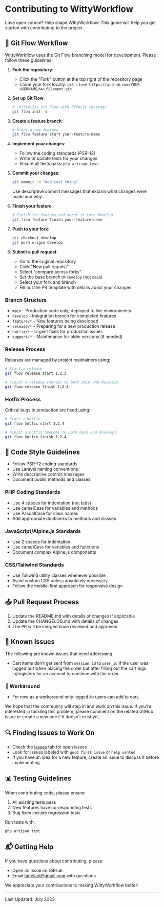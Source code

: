 # Contributing to WittyWorkflow

Love open source? Help shape WittyWorkflow! This guide will help you get started with contributing to the project.

## 🔄 Git Flow Workflow

WittyWorkflow uses the Git Flow branching model for development. Please follow these guidelines:

1. **Fork the repository**:
   - Click the "Fork" button at the top right of the repository page
   - Clone your fork locally: `git clone https://github.com/YOUR-USERNAME/ww-filament.git`

2. **Set up Git Flow**:
   ```bash
   # Initialize Git Flow with default settings
   git flow init -d
   ```

3. **Create a feature branch**:
   ```bash
   # Start a new feature
   git flow feature start your-feature-name
   ```

4. **Implement your changes**:
   - Follow the coding standards (PSR-12)
   - Write or update tests for your changes
   - Ensure all tests pass: `php artisan test`

5. **Commit your changes**:
   ```bash
   git commit -m "Add cool thing"
   ```
   Use descriptive commit messages that explain what changes were made and why.

6. **Finish your feature**:
   ```bash
   # Finish the feature and merge it into develop
   git flow feature finish your-feature-name
   ```

7. **Push to your fork**:
   ```bash
   git checkout develop
   git push origin develop
   ```

8. **Submit a pull request**:
   - Go to the original repository
   - Click "New pull request"
   - Select "compare across forks"
   - Set the base branch to `develop` (not `main`)
   - Select your fork and branch
   - Fill out the PR template with details about your changes

### Branch Structure

- `main` - Production code only, deployed to live environments
- `develop` - Integration branch for completed features
- `feature/*` - New features being developed
- `release/*` - Preparing for a new production release
- `hotfix/*` - Urgent fixes for production issues
- `support/*` - Maintenance for older versions (if needed)

### Release Process

Releases are managed by project maintainers using:
```bash
# Start a release
git flow release start 1.2.3

# Finish a release (merges to both main and develop)
git flow release finish 1.2.3
```

### Hotfix Process

Critical bugs in production are fixed using:
```bash
# Start a hotfix
git flow hotfix start 1.2.4

# Finish a hotfix (merges to both main and develop)
git flow hotfix finish 1.2.4
```

## 📝 Code Style Guidelines

- Follow PSR-12 coding standards
- Use Laravel naming conventions
- Write descriptive commit messages
- Document public methods and classes

### PHP Coding Standards

- Use 4 spaces for indentation (not tabs)
- Use camelCase for variables and methods
- Use PascalCase for class names
- Add appropriate docblocks to methods and classes

### JavaScript/Alpine.js Standards

- Use 2 spaces for indentation
- Use camelCase for variables and functions
- Document complex Alpine.js components

### CSS/Tailwind Standards

- Use Tailwind utility classes whenever possible
- Avoid custom CSS unless absolutely necessary
- Follow the mobile-first approach for responsive design

## 📤 Pull Request Process

1. Update the README.md with details of changes if applicable
2. Update the CHANGELOG.md with details of changes
3. The PR will be merged once reviewed and approved

## 🐛 Known Issues

The following are known issues that need addressing:

- Cart items don't get sent from `session id` to `user_id` if the user was logged out when placing the order but after filling out the cart logs in/registers for an account to continue with the order.

### 🔧 Workaround

- For now as a workaround only logged-in users can add to cart.

We hope that the community will step in and work on this issue. If you're interested in tackling this problem, please comment on the related GitHub issue or create a new one if it doesn't exist yet.

## 🔍 Finding Issues to Work On

- Check the [Issues](https://github.com/kristi11/ww-filament/issues) tab for open issues
- Look for issues labeled with `good first issue` or `help wanted`
- If you have an idea for a new feature, create an issue to discuss it before implementing

## 📊 Testing Guidelines

When contributing code, please ensure:

1. All existing tests pass
2. New features have corresponding tests
3. Bug fixes include regression tests

Run tests with:

```bash
php artisan test
```

## 📬 Getting Help

If you have questions about contributing, please:

- Open an issue on GitHub
- Email tanellari@gmail.com with questions

We appreciate your contributions to making WittyWorkflow better!

---

Last Updated: July 2023

